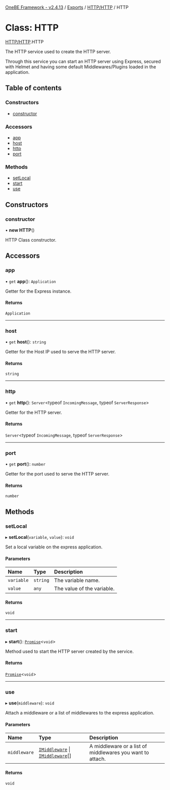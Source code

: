 [OneBE Framework - v2.4.13](../README.md) / [Exports](../modules.md) / [HTTP/HTTP](../modules/HTTP_HTTP.md) / HTTP

# Class: HTTP

[HTTP/HTTP](../modules/HTTP_HTTP.md).HTTP

The HTTP service used to create the HTTP server.

Through this service you can start an HTTP server using Express, secured with
Helmet and having some default Middlewares/Plugins loaded in the application.

## Table of contents

### Constructors

- [constructor](HTTP_HTTP.HTTP.md#constructor)

### Accessors

- [app](HTTP_HTTP.HTTP.md#app)
- [host](HTTP_HTTP.HTTP.md#host)
- [http](HTTP_HTTP.HTTP.md#http)
- [port](HTTP_HTTP.HTTP.md#port)

### Methods

- [setLocal](HTTP_HTTP.HTTP.md#setlocal)
- [start](HTTP_HTTP.HTTP.md#start)
- [use](HTTP_HTTP.HTTP.md#use)

## Constructors

### constructor

• **new HTTP**()

HTTP Class constructor.

## Accessors

### app

• `get` **app**(): `Application`

Getter for the Express instance.

#### Returns

`Application`

___

### host

• `get` **host**(): `string`

Getter for the Host IP used to serve the HTTP server.

#### Returns

`string`

___

### http

• `get` **http**(): `Server`<typeof `IncomingMessage`, typeof `ServerResponse`\>

Getter for the HTTP server.

#### Returns

`Server`<typeof `IncomingMessage`, typeof `ServerResponse`\>

___

### port

• `get` **port**(): `number`

Getter for the port used to serve the HTTP server.

#### Returns

`number`

## Methods

### setLocal

▸ **setLocal**(`variable`, `value`): `void`

Set a local variable on the express application.

#### Parameters

| Name | Type | Description |
| :------ | :------ | :------ |
| `variable` | `string` | The variable name. |
| `value` | `any` | The value of the variable. |

#### Returns

`void`

___

### start

▸ **start**(): [`Promise`]( https://developer.mozilla.org/en-US/docs/Web/JavaScript/Reference/Global_Objects/Promise )<`void`\>

Method used to start the HTTP server created by the service.

#### Returns

[`Promise`]( https://developer.mozilla.org/en-US/docs/Web/JavaScript/Reference/Global_Objects/Promise )<`void`\>

___

### use

▸ **use**(`middleware`): `void`

Attach a middleware or a list of middlewares to the express application.

#### Parameters

| Name | Type | Description |
| :------ | :------ | :------ |
| `middleware` | [`IMiddleware`](../interfaces/Middlewares_IMiddleware.IMiddleware.md) \| [`IMiddleware`](../interfaces/Middlewares_IMiddleware.IMiddleware.md)[] | A middleware or a list of middlewares you want to attach. |

#### Returns

`void`
